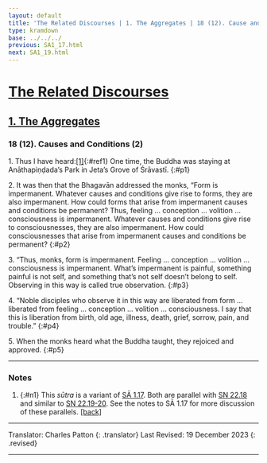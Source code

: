 ```yaml
---
layout: default
title: 'The Related Discourses | 1. The Aggregates | 18 (12). Cause and Condition (2)'
type: kramdown
base: ../../../
previous: SA1_17.html
next: SA1_19.html
---
```


# [The Related Discourses](../index.html)
## [1. The Aggregates](index.html)
### 18 (12). Causes and Conditions (2)

1\. Thus I have heard:[\[1\]](#n1){:#ref1} One time, the Buddha was staying at Anāthapiṇḍada’s Park in Jeta’s Grove of Śrāvastī.
{:#p1}

2\. It was then that the Bhagavān addressed the monks, “Form is impermanent. Whatever causes and conditions give rise to forms, they are also impermanent. How could forms that arise from impermanent causes and conditions be permanent? Thus, feeling … conception … volition … consciousness is impermanent. Whatever causes and conditions give rise to consciousnesses, they are also impermanent. How could consciousnesses that arise from impermanent causes and conditions be permanent?
{:#p2}

3\. “Thus, monks, form is impermanent. Feeling … conception … volition … consciousness is impermanent. What’s impermanent is painful, something painful is not self, and something that’s not self doesn’t belong to self. Observing in this way is called true observation.
{:#p3}

4\. “Noble disciples who observe it in this way are liberated from form …  liberated from feeling … conception … volition … consciousness. I say that this is liberation from birth, old age, illness, death, grief, sorrow, pain, and trouble.”
{:#p4}

5\. When the monks heard what the Buddha taught, they rejoiced and approved.
{:#p5}

---

### Notes

1. {:#n1} This <em>sūtra</em> is a variant of <a href="SA1_17.html" target="_blank">SĀ 1.17</a>. Both are parallel with <a href="https://suttacentral.net/sn22.18" target="_blank">SN 22.18</a> and similar to <a href="https://suttacentral.net/sn22.19" target="_blank">SN 22.19-20</a>. See the notes to SĀ 1.17 for more discussion of these parallels. [\[back\]](#ref1)

---

Translator: Charles Patton
{: .translator}
Last Revised: 19 December 2023
{: .revised}

---